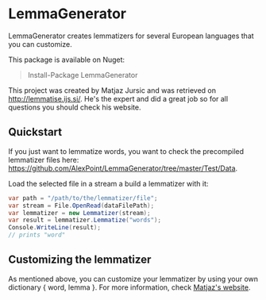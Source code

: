 LemmaGenerator
==============

LemmaGenerator creates lemmatizers for several European languages that you can customize.

This package is available on Nuget:
> Install-Package LemmaGenerator

This project was created by Matjaz Jursic and was retrieved on http://lemmatise.ijs.si/. He's the expert and did a great job so for all questions you should check his website.

Quickstart
----------------

If you just want to lemmatize words, you want to check the precompiled lemmatizer files here: https://github.com/AlexPoint/LemmaGenerator/tree/master/Test/Data.

Load the selected file in a stream a build a lemmatizer with it:

```csharp
var path = "/path/to/the/lemmatizer/file";
var stream = File.OpenRead(dataFilePath);
var lemmatizer = new Lemmatizer(stream);
var result = lemmatizer.Lemmatize("words");
Console.WriteLine(result);
// prints "word"
```

Customizing the lemmatizer
----------------

As mentioned above, you can customize your lemmatizer by using your own dictionary { word, lemma }.
For more information, check [Matjaz's website](http://lemmatise.ijs.si/).

